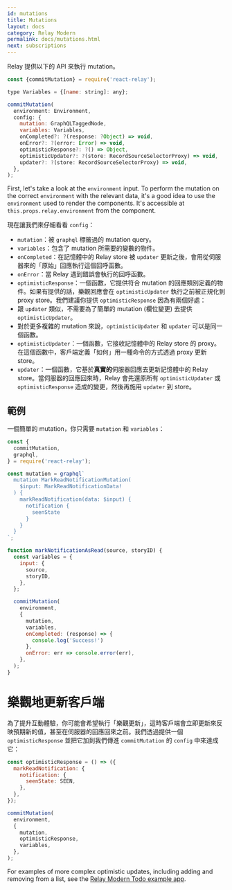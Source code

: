 ```yaml
---
id: mutations
title: Mutations
layout: docs
category: Relay Modern
permalink: docs/mutations.html
next: subscriptions
---
```


Relay 提供以下的 API 來執行 mutation。

```javascript
const {commitMutation} = require('react-relay');

type Variables = {[name: string]: any};

commitMutation(
  environment: Environment,
  config: {
    mutation: GraphQLTaggedNode,
    variables: Variables,
    onCompleted?: ?(response: ?Object) => void,
    onError?: ?(error: Error) => void,
    optimisticResponse?: ?() => Object,
    optimisticUpdater?: ?(store: RecordSourceSelectorProxy) => void,
    updater?: ?(store: RecordSourceSelectorProxy) => void,
  },
);
```
First, let's take a look at the `environment` input. To perform the mutation on the correct `environment` with the relevant data, it's a good idea to use the `environment` used to render the components. It's accessible at `this.props.relay.environment` from the component.

現在讓我們來仔細看看 `config`：

* `mutation`：被 `graphql` 標籤過的 mutation query。
* `variables`：包含了 mutation 所需要的變數的物件。
* `onCompleted`：在記憶體中的 Relay store 被 `updater` 更新之後，會用從伺服器來的「原始」回應執行這個回呼函數。
* `onError`：當 Relay 遇到錯誤會執行的回呼函數。
* `optimisticResponse`：一個函數，它提供符合 mutation 的回應類別定義的物件。如果有提供的話，樂觀回應會在 `optimisticUpdater` 執行之前被正規化到 proxy store。我們建議你提供 `optimisticResponse` 因為有兩個好處：
 * 跟 `updater` 類似，不需要為了簡單的 mutation (欄位變更) 去提供 `optimisticUpdater`。
 * 對於更多複雜的 mutation 來說，`optimisticUpdater` 和 `updater` 可以是同一個函數。
* `optimisticUpdater`：一個函數，它接收記憶體中的 Relay store 的 proxy。在這個函數中，客戶端定義「如何」用一種命令的方式透過 proxy 更新 store。
* `updater`：一個函數，它基於**真實的**伺服器回應去更新記憶體中的 Relay store。當伺服器的回應回來時，Relay 會先還原所有 `optimisticUpdater` 或 `optimisticResponse` 造成的變更，然後再施用 `updater` 到 store。

## 範例

一個簡單的 mutation，你只需要 `mutation` 和 `variables`：

```javascript
const {
  commitMutation,
  graphql,
} = require('react-relay');

const mutation = graphql`
  mutation MarkReadNotificationMutation(
    $input: MarkReadNotificationData!
  ) {
    markReadNotification(data: $input) {
      notification {
        seenState
      }
    }
  }
`;

function markNotificationAsRead(source, storyID) {
  const variables = {
    input: {
      source,
      storyID,
    },
  };

  commitMutation(
    environment,
    {
      mutation,
      variables,
      onCompleted: (response) => {
        console.log('Success!')
      },
      onError: err => console.error(err),
    },
  );
}
```

# 樂觀地更新客戶端

為了提升互動體驗，你可能會希望執行「樂觀更新」，這時客戶端會立即更新來反映預期新的值，甚至在伺服器的回應回來之前。我們透過提供一個 `optimisticResponse` 並把它加到我們傳進 `commitMutation` 的 `config` 中來達成它：

```javascript
const optimisticResponse = () => ({
  markReadNotification: {
    notification: {
      seenState: SEEN,
    },
  },
});

commitMutation(
  environment,
  {
    mutation,
    optimisticResponse,
    variables,
  },
);
```

For examples of more complex optimistic updates, including adding and removing from a list, see the [Relay Modern Todo example app](https://github.com/relayjs/relay-examples/tree/master/todo-modern).
